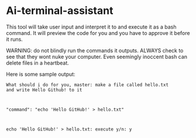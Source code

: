 # Ai-terminal-assistant
This tool will take user input and interpret it to and execute it as a bash command.
It will preview the code for you and you have to approve it before it runs.

WARNING: do not blindly run the commands it outputs. ALWAYS check to see that they wont nuke your computer. Even seemingly inoccent bash can delete files in a heartbeat.

Here is some sample output:

<code>What should i do for you, master: make a file called hello.txt and write Hello Github! to it

"command": "echo 'Hello GitHub!' > hello.txt"
 
echo 'Hello GitHub!' > hello.txt: execute y/n: y</code>
